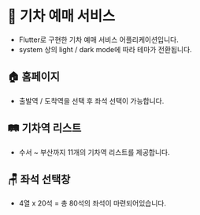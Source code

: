 # :train: 기차 예매 서비스

- Flutter로 구현한 기차 예매 서비스 어플리케이션입니다.
- system 상의 light / dark mode에 따라 테마가 전환됩니다.

## 🏠 홈페이지

- 출발역 / 도착역을 선택 후 좌석 선택이 가능합니다.

## 🛤️ 기차역 리스트

- 수서 ~ 부산까지 11개의 기차역 리스트를 제공합니다.

## 🪑 좌석 선택창

- 4열 x 20석 = 총 80석의 좌석이 마련되어있습니다.
